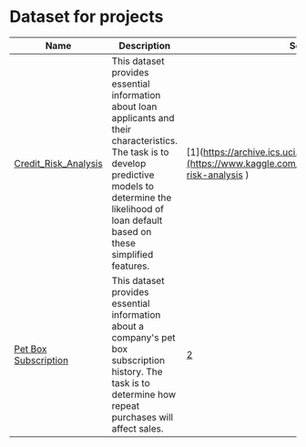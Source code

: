 # Dataset for projects

Name | Description | Source
---|---|---
[Credit_Risk_Analysis](https://github.com/dataprofessor/data/blob/master/iris.csv) | This dataset provides essential information about loan applicants and their characteristics. The task is to develop predictive models to determine the likelihood of loan default based on these simplified features. | [1](https://archive.ics.uci.edu/ml/datasets/iris](https://www.kaggle.com/datasets/nanditapore/credit-risk-analysis ) 
[Pet Box Subscription](https://github.com/dataprofessor/data/blob/master/iris.csv) | This dataset provides essential information about a company's pet box subscription history. The task is to determine how repeat purchases will affect sales. | [2](https://github.com/mblinks/dataset/blob/09f4301add0687a01a61abfc29f9b35ec6779d9a/pet_box_subscription.csv )
